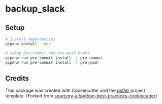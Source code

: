 # backup_slack

## Setup
```sh
# Install dependencies
pipenv install --dev

# Setup pre-commit and pre-push hooks
pipenv run pre-commit install -t pre-commit
pipenv run pre-commit install -t pre-push
```

## Credits
This package was created with Cookiecutter and the [psfldr](https://github.com/psfldr/python-best-practices-cookiecutter) project template.
(Forked from [sourcery-ai/python-best-practices-cookiecutter](https://github.com/sourcery-ai/python-best-practices-cookiecutter))
